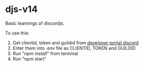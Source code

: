 # djs-v14
Basic learnings of discordjs.

To use this:
1. Get clientid, token and guildid from [developer portal discord](https://discord.com/developers/docs/interactions/application-commands)
2. Enter them into .env file as CLIENTID, TOKEN and GUILDID
3. Run "npm install" from terminal
4. Run "npm start"
